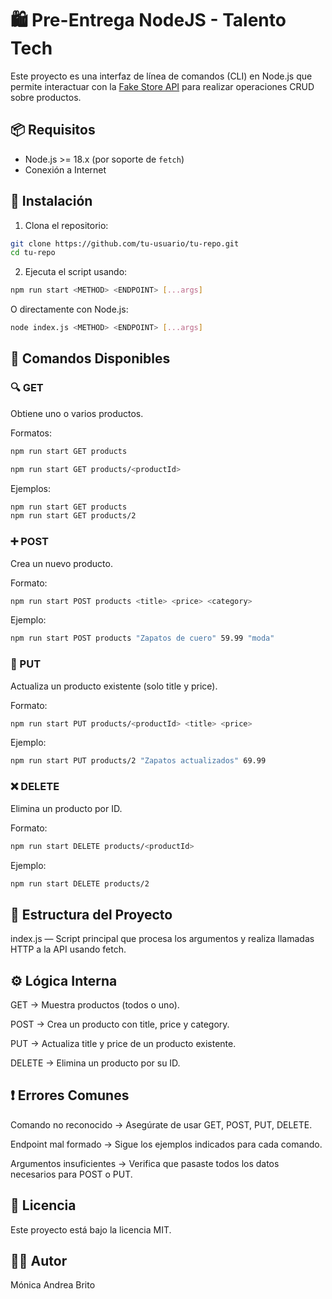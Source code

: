 # 🛍️ Pre-Entrega NodeJS - Talento Tech

Este proyecto es una interfaz de línea de comandos (CLI) en Node.js que permite interactuar con la [Fake Store API](https://fakestoreapi.com/) para realizar operaciones CRUD sobre productos.

## 📦 Requisitos

- Node.js >= 18.x (por soporte de `fetch`)
- Conexión a Internet

## 🚀 Instalación

1. Clona el repositorio:

```bash
git clone https://github.com/tu-usuario/tu-repo.git
cd tu-repo
```
2. Ejecuta el script usando:

```bash
npm run start <METHOD> <ENDPOINT> [...args]
```
O directamente con Node.js:

```bash
node index.js <METHOD> <ENDPOINT> [...args]
```
## 📌 Comandos Disponibles
### 🔍 GET
Obtiene uno o varios productos.

Formatos:
```bash
npm run start GET products
```
```bash
npm run start GET products/<productId>
```
Ejemplos:
```bash
npm run start GET products
npm run start GET products/2
```
### ➕ POST
Crea un nuevo producto.

Formato:
```bash
npm run start POST products <title> <price> <category>
```
Ejemplo:
```bash
npm run start POST products "Zapatos de cuero" 59.99 "moda"
```
### 📝 PUT
Actualiza un producto existente (solo title y price).

Formato:
```bash
npm run start PUT products/<productId> <title> <price>
```
Ejemplo:
```bash
npm run start PUT products/2 "Zapatos actualizados" 69.99
```
### ❌ DELETE
Elimina un producto por ID.

Formato:
```bash
npm run start DELETE products/<productId>
```
Ejemplo:
```bash
npm run start DELETE products/2
```
## 📂 Estructura del Proyecto
index.js — Script principal que procesa los argumentos y realiza llamadas HTTP a la API usando fetch.

## ⚙️ Lógica Interna
GET → Muestra productos (todos o uno).

POST → Crea un producto con title, price y category.

PUT → Actualiza title y price de un producto existente.

DELETE → Elimina un producto por su ID.

## ❗ Errores Comunes
Comando no reconocido → Asegúrate de usar GET, POST, PUT, DELETE.

Endpoint mal formado → Sigue los ejemplos indicados para cada comando.

Argumentos insuficientes → Verifica que pasaste todos los datos necesarios para POST o PUT.

## 📑 Licencia
Este proyecto está bajo la licencia MIT.

## 🙋‍♀️ Autor
Mónica Andrea Brito
